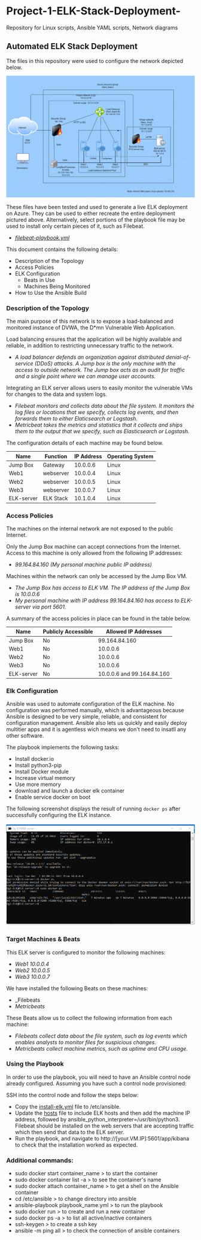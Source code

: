# Project-1-ELK-Stack-Deployment-
Repository for Linux scripts, Ansible YAML scripts, Network diagrams
## Automated ELK Stack Deployment

The files in this repository were used to configure the network depicted below.

![](Diagrams/Project%201%20Diagram.png)

These files have been tested and used to generate a live ELK deployment on Azure. They can be used to either recreate the entire deployment pictured above. Alternatively, select portions of the playbook file may be used to install only certain pieces of it, such as Filebeat.

  - _[filebeat-playbook.yml](https://github.com/Ogichka/Project-1-ELK-Stack-Deployment-/blob/main/Ansible/filebeat-playbook.yml)_

This document contains the following details:
- Description of the Topology
- Access Policies
- ELK Configuration
  - Beats in Use
  - Machines Being Monitored
- How to Use the Ansible Build


### Description of the Topology

The main purpose of this network is to expose a load-balanced and monitored instance of DVWA, the D*mn Vulnerable Web Application.

Load balancing ensures that the application will be highly available and reliable, in addition to restricting unnecessary traffic to the network.
- _A load balancer defends an organization against distributed denial-of-service (DDoS) attacks. A Jump box is the only machine with the access to outside network. The Jump box acts as an audit for traffic and a single point where we can manage user accounts._ 

Integrating an ELK server allows users to easily monitor the vulnerable VMs for changes to the data and system logs.
- _Filebeat monitors and collects data about the file system. It monitors the log files or locations that we specify, collects log events, and then forwards them to either Elaticsearch or Logstash._
- _Metricbeat takes the metrics and statistics that it collects and ships them to the output that we specify, such as Elasticsearch or Logstash._

The configuration details of each machine may be found below.

| Name       | Function  | IP Address     | Operating System |
|------------|-----------|----------------|------------------|
| Jump Box   | Gateway   | 10.0.0.6       | Linux            |
| Web1       | webserver | 10.0.0.4       | Linux            |
| Web2       | webserver | 10.0.0.5       | Linux            |
| Web3       | webserver | 10.0.0.7       | Linux            |
| ELK-server | ELK Stack | 10.1.0.4       | Linux            |

### Access Policies

The machines on the internal network are not exposed to the public Internet. 

Only the Jump Box machine can accept connections from the Internet. Access to this machine is only allowed from the following IP addresses:
- _99.164.84.160   (My personal machine public IP address)_

Machines within the network can only be accessed by the Jump Box VM.
- _The Jump Box has access to ELK VM. The IP address of the Jump Box is 10.0.0.6_
- _My personal machine with IP address 99.164.84.160 has access to ELK-server via port 5601._

A summary of the access policies in place can be found in the table below.

| Name       | Publicly Accessible | Allowed IP Addresses        |
|------------|---------------------|-----------------------------|
| Jump Box   | No                  | 99.164.84.160               |
| Web1       | No                  | 10.0.0.6                    | 
| Web2       | No                  | 10.0.0.6                    |
| Web3       | No                  | 10.0.0.6                    |
| ELK-server | No                  | 10.0.0.6 and 99.164.84.160  |

### Elk Configuration

Ansible was used to automate configuration of the ELK machine. No configuration was performed manually, which is advantageous because Ansible is designed to be very simple, reliable, and consistent for configuration management. Ansible also lets us quickly and easily deploy multitier apps and it is agentless wich means we don't need to insatll any other software. 

The playbook implements the following tasks:
- Install docker.io
- Install python3-pip
- Install Docker module
- Increase virtual memory
- Use more memory
- download and launch a docker elk container
- Enable service docker on boot

The following screenshot displays the result of running `docker ps` after successfully configuring the ELK instance. 

![](README/Images/docker%20ps.png)

### Target Machines & Beats
This ELK server is configured to monitor the following machines:
- _Web1 10.0.0.4_
- _Web2 10.0.0.5_
- _Web3 10.0.0.7_

We have installed the following Beats on these machines:
- _Filebeats
- _Metricbeats_

These Beats allow us to collect the following information from each machine:
- _Filebeats collect data about the file system, such as log events which enables analysts to monitor files for suspicious changes._
- _Metricbeats collect machine metrics, such as uptime and CPU usage._

### Using the Playbook
In order to use the playbook, you will need to have an Ansible control node already configured. Assuming you have such a control node provisioned: 

SSH into the control node and follow the steps below:
- Copy the [install-elk.yml](https://github.com/Ogichka/Project-1-ELK-Stack-Deployment-/blob/main/Ansible/install-elk.yml) file to /etc/ansible.
- Update the [hosts](https://github.com/Ogichka/Project-1-ELK-Stack-Deployment-/blob/main/Ansible/hosts.txt) file to include ELK hosts and then add the machine IP address, followed by ansible_python_interpreter=/usr/bin/python3. Filebeat should be installed on the web servers that are accepting traffic which then send that data to the ELK server. 
- Run the playbook, and navigate to http://[your.VM.IP]:5601/app/kibana to check that the installation worked as expected.

### Additional commands:

- sudo docker start container_name    > to start the container
- sudo docker container list -a       > to see the container's name
- sudo docker attach container_name   > to get a shell on the Ansible container
- cd /etc/ansible                     > to change directory into ansible
- ansible-playbook playbook_name.yml  > to run the playbook
- sudo docker run                     > to create and run a new container
- sudo docker ps -a                   > to list all active/inactive containers
- ssh-keygen                          > to create a ssh key
- ansible -m ping all                 > to check the connection of ansible containers 
